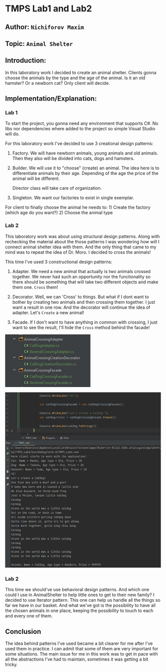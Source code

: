 # TMPS Lab1 and Lab2

## Author: `Nichiforov Maxim`
## Topic: `Animal Shelter`

## Introduction:
In this laboratory work I decided to create an animal shelter.
Clients gonna choose the animals by the type and the age of the animal.
Is it an old hamster? Or a newborn cat? Only client will decide.

## Implementation/Explanation:
### Lab 1
To start the project, you gonna need any environment that supports C#.
No libs nor dependencies where added to the project so simple Visual Studio
will do.

For this laboratory work I've decided to use 3 creational design patterns:
1) Factory. We will have newborn animals, young animals and old animals.
   Then they also will be divided into cats, dogs and hamsters.

2) Builder. We will use it to "choose" (create) an animal.
   The idea here is to differentiate animals by their age. Depending of the age
   the price of the animal will be different.

   Director class will take care of organization.

3) Singleton. We want our factories to exist in single exemplar.

For client to finally choose the animal he needs to:
    1) Create the factory (which age do you want?)
    2) Choose the animal type
    
### Lab 2
This laboratory work was about using structural design patterns. Along with
rechecking the material about the those patterns I was wondering how will I
connect animal shelter idea with them. And the only thing that came to my
mind was to repeat the idea of Dr. Moro. I decided to cross the animals!

This time I've used 3 constructional design patterns:
1) Adapter. We need a new animal that actually is two animals crossed together.
   We never had such an opportunity nor the functionality so there should be
   something that will take two different objects and make them one. `Cross` them!

2) Decorator. Well, we can 'Cross' to things. But what if I dont want to bother by
   creating two animals and then crossing them together. I just want a result in
   one row. And the decorator will continue the idea of adapter. Let's `Create`
   a new animal! 
3) Facade. If I don't want to have anything in common with crossing, I just want
   to see the result, I'll hide the `Cross` method behind the facade!

![Structure](./Resources/Structure.png)

![Result](./Resources/Result.png)

### Lab 2

This time we should've use behavioral design patterns. And which one could I use 
in AnimalShelter to help little ones to get to their new family? I decided to use
Iterator pattern. This one can help us handle all the things so far we have in
our basket. And what we've got is the possibility to have all the chosen animals in
one place, keeping the possibility to touch to each and every one of them.


## Conclusion
The idea behind patterns I've used became a bit clearer for me after I've
used them in practice. I can admit that some of them are very important for
some situations. The main issue for me in this work was to get in pace with
all the abstractions I've had to maintain, sometimes it was getting a bit
tricky.
